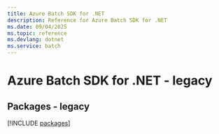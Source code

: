 ```yaml
---
title: Azure Batch SDK for .NET
description: Reference for Azure Batch SDK for .NET
ms.date: 09/04/2025
ms.topic: reference
ms.devlang: dotnet
ms.service: batch
---
```

# Azure Batch SDK for .NET - legacy
## Packages - legacy
[!INCLUDE [packages](batch-index.md)]